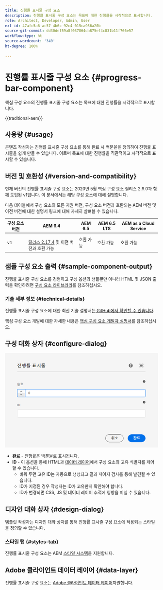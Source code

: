 ```yaml
---
title: 진행률 표시줄 구성 요소
description: 진행률 표시줄 구성 요소는 목표에 대한 진행률을 시각적으로 표시합니다.
role: Architect, Developer, Admin, User
exl-id: 47afc5a6-ac57-4b6c-92c4-015ca956a20b
source-git-commit: dd30def59a8f037864da875ef4c831b11f766e57
workflow-type: ht
source-wordcount: '340'
ht-degree: 100%

---
```



# 진행률 표시줄 구성 요소 {#progress-bar-component}

핵심 구성 요소의 진행률 표시줄 구성 요소는 목표에 대한 진행률을 시각적으로 표시합니다.

{{traditional-aem}}

## 사용량 {#usage}

콘텐츠 작성자는 진행률 표시줄 구성 요소를 통해 완료 시 백분율을 정의하여 진행률 표시줄을 쉽게 만들 수 있습니다. 이로써 목표에 대한 진행률을 직관적이고 시각적으로 표시할 수 있습니다.

## 버전 및 호환성 {#version-and-compatibility}

현재 버전의 진행률 표시줄 구성 요소는 2020년 5월 핵심 구성 요소 릴리스 2.9.0과 함께 도입된 v1입니다. 이 문서에서는 해당 구성 요소에 대해 설명합니다.

다음 테이블에서 구성 요소의 모든 지원 버전, 구성 요소 버전과 호환되는 AEM 버전 및 이전 버전에 대한 설명서 링크에 대해 자세히 살펴볼 수 있습니다.

| 구성 요소 버전 | AEM 6.4 | AEM 6.5 | AEM 6.5 LTS | AEM as a Cloud Service |
|---|---|---|---|---|
| v1 | <br>[릴리스 2.17.4](/help/versions.md) 및 이전 버전과 호환 가능 | 호환 가능 | 호환 가능 | 호환 가능 |

## 샘플 구성 요소 출력 {#sample-component-output}

진행률 표시줄 구성 요소를 경험하고 구성 옵션의 샘플뿐만 아니라 HTML 및 JSON 출력을 확인하려면 [구성 요소 라이브러리](https://adobe.com/go/aem_cmp_library_progressbar_kr)를 참조하십시오.

### 기술 세부 정보 {#technical-details}

진행률 표시줄 구성 요소에 대한 최신 기술 설명서는[ GitHub에서 확인할 수 있습니다](https://adobe.com/go/aem_cmp_tech_progress_v1_kr).

핵심 구성 요소 개발에 대한 자세한 내용은 [핵심 구성 요소 개발자 설명서](/help/developing/overview.md)를 참조하십시오.

## 구성 대화 상자 {#configure-dialog}

![진행률 표시줄 구성 요소의 편집 대화 상자](/help/assets/progress-bar-edit.png)

* **완료** - 진행률은 백분율로 표시됩니다.
* **ID** - 이 옵션을 통해 HTML과 [데이터 레이어](/help/developing/data-layer/overview.md)에서 구성 요소의 고유 식별자를 제어할 수 있습니다.
   * 비워 두면 고유 ID는 자동으로 생성되고 결과 페이지 검사를 통해 발견될 수 있습니다.
   * ID가 지정된 경우 작성자는 ID가 고유한지 확인해야 합니다.
   * ID가 변경되면 CSS, JS 및 데이터 레이어 추적에 영향을 미칠 수 있습니다.

## 디자인 대화 상자 {#design-dialog}

템플릿 작성자는 디자인 대화 상자를 통해 진행률 표시줄 구성 요소에 적용되는 스타일을 정의할 수 있습니다.

### 스타일 탭 {#styles-tab}

진행률 표시줄 구성 요소는 AEM [스타일 시스템](/help/get-started/authoring.md#component-styling)을 지원합니다.

## Adobe 클라이언트 데이터 레이어 {#data-layer}

진행률 표시줄 구성 요소는 [ Adobe 클라이언트 데이터 레이어](/help/developing/data-layer/overview.md)지원합니다.
